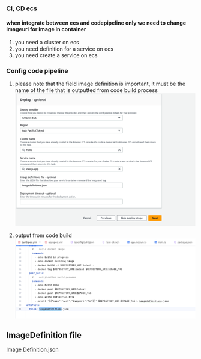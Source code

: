 ### CI, CD ecs
#### when integrate between ecs and codepipeline only we need to change imageuri for image in container
1. you need a cluster on ecs
2. you need definition for a service on ecs
3. you need create a service on ecs

### Config code pipeline
1. please note that the field image definition is important, it must be the name of the file that is outputted from code build process
![image](./images/code_pipeline.png)  

2. output from code build  
![image](./images/codebuild.png)

## ImageDefinition file
[Image Definition.json](https://docs.aws.amazon.com/codepipeline/latest/userguide/file-reference.html)
